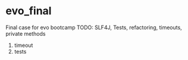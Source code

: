# evo_final
Final case for evo bootcamp
TODO: SLF4J, Tests, refactoring, timeouts, private methods 

1) timeout
1) tests